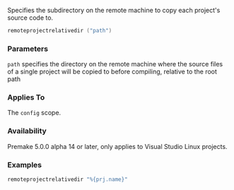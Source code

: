 Specifies the subdirectory on the remote machine to copy each project's source code to.

```lua
remoteprojectrelativedir ("path")
```

### Parameters ###

`path` specifies the directory on the remote machine where the source files of a single project will be copied to before compiling, relative to the root path

### Applies To ###

The `config` scope.

### Availability ###

Premake 5.0.0 alpha 14 or later, only applies to Visual Studio Linux projects.

### Examples ###

```lua
remoteprojectrelativedir "%{prj.name}"
```
